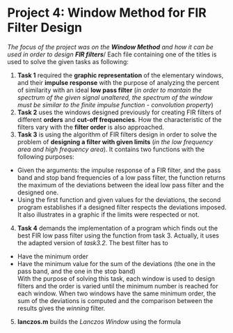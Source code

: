 # Project 4: **Window Method for FIR Filter Design**
*The focus of the project was on the **Window Method** and how it can be used in order to design **FIR filters***/
Each file containing one of the titles is used to solve the given tasks as following:
1. **Task 1** required the **graphic representation** of the elementary windows, and their **impulse response** with the purpose of analyzing the percent of similarity with an ideal **low pass filter** (*in order to mantain the spectrum of the given signal unaltered, the spectrum of the window must be similar to the finite impulse function - convolution property*) 
2. **Task 2** uses the windows designed previously for creating FIR filters of different **orders** and **cut-off frequencies**. How the characteristic of the filters vary with the **filter order** is also approached.
3. **Task 3** is using the algorithm of FIR filters design in order to solve the problem of **designing a filter with given limits** (*in the low frequency area and high frequency area*). It contains two functions with the following purposes:
* Given the arguments: the impulse response of a FIR filter, and the pass band and stop band frequencies of a low pass filter, the function returns the maximum of the deviations between the ideal low pass filter and the designed one.
* Using the first function and given values for the deviations, the second program establishes if a designed filter respects the deviations imposed. It also illustrates in a graphic if the limits were respected or not.
4. **Task 4** demands the implementation of a program which finds out the best FIR low pass filter using the function from task 3. Actually, it uses the adapted version of *task3.2*. The best filter has to
* Have the minimum order
* Have the minimum value for the sum of the deviations (the one in the pass band, and the one in the stop band)\
With the purpose of solving this task, each window is used to design filters and the order is varied until the minimum number is reached for each window. When two windows have the same minimum order, the sum of the deviations is computed and the comparison between the results gives the *winning* filter.
5. **lanczos.m** builds the *Lanczos Window* using the formula
